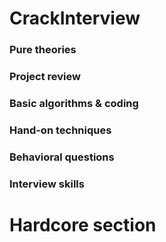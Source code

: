 # CrackInterview

### Pure theories

### Project review

### Basic algorithms & coding

### Hand-on techniques

### Behavioral questions

### Interview skills

# Hardcore section
